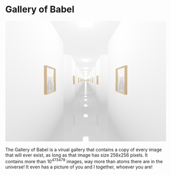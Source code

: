 # Gallery of Babel

![Image of the gallery](images/home-icon.png)

The Gallery of Babel is a virual gallery that contains a copy of every image that will ever exist, as long as that image has size 256x256 pixels.
It contains more than 10<sup>473479</sup> images, way more than atoms there are in the universe! It even has a picture of you and I together, whoever you are!